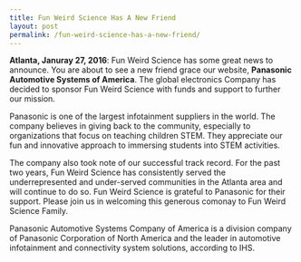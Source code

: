 ```yaml
---
title: Fun Weird Science Has A New Friend
layout: post
permalink: /fun-weird-science-has-a-new-friend/
---
```


**Atlanta, Januray 27, 2016**: Fun Weird Science has some great news to announce. You are about to see a new friend grace our website, **Panasonic Automotive Systems of America**. The global electronics Company has decided to sponsor Fun Weird Science with funds and support to further our mission.

Panasonic is one of the largest infotainment suppliers in the world. The company believes in giving back to the community, especially to organizations that focus on teaching children STEM. They appreciate our fun and innovative approach to immersing students into STEM activities.

The company also took note of our successful track record. For the past two years, Fun Weird Science has consistently served the underrepresented and under-served communities in the Atlanta area and will continue to do so. Fun Weird Science is grateful to Panasonic for their support. Please join us in welcoming this generous comonay to Fun Weird Science Family.

Panasonic Automotive Systems Company of America is a division company of Panasonic Corporation of North America and the leader in automotive infotainment and connectivity
system solutions, according to IHS.
